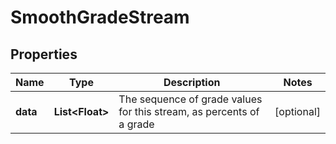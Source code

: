 # SmoothGradeStream

## Properties
Name | Type | Description | Notes
------------ | ------------- | ------------- | -------------
**data** | **List&lt;Float&gt;** | The sequence of grade values for this stream, as percents of a grade |  [optional]
